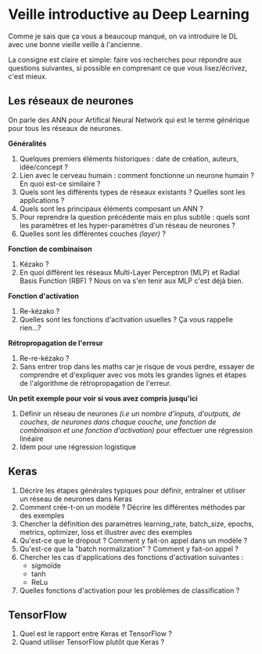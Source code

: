 # Veille introductive au Deep Learning

Comme je sais que ça vous a beaucoup manqué, on va introduire le DL avec une bonne vieille veille à l'ancienne.

La consigne est claire et simple: faire vos recherches pour répondre aux questions suivantes, si possible en comprenant ce que vous lisez/écrivez, c'est mieux.

## Les réseaux de neurones

On parle des ANN pour Artifical Neural Network qui est le terme générique pour tous les réseaux de neurones.

**Généralités**
1. Quelques premiers éléments historiques : date de création, auteurs, idée/concept ?
2. Lien avec le cerveau humain : comment fonctionne un neurone humain ? En quoi est-ce similaire ?
3. Quels sont les différents types de réseaux existants ? Quelles sont les applications ?
4. Quels sont les principaux éléments composant un ANN ?
5. Pour reprendre la question précédente mais en plus subtile : quels sont les paramètres et les hyper-paramètres d'un réseau de neurones ?
6. Quelles sont les différentes couches *(layer)* ?

**Fonction de combinaison**
1. Kézako ?
2. En quoi diffèrent les réseaux Multi-Layer Perceptron (MLP) et Radial Basis Function (RBF) ? Nous on va s'en tenir aux MLP c'est déjà bien.

**Fonction d'activation**
1. Re-kézako ?
2. Quelles sont les fonctions d'acitvation usuelles ? Ça vous rappelle rien...?

**Rétropropagation de l'erreur**
1. Re-re-kézako ?
2. Sans entrer trop dans les maths car je risque de vous perdre, essayer de comprendre et d'expliquer avec vos mots les grandes lignes et étapes de l'algorithme de rétropropagation de l'erreur.

**Un petit exemple pour voir si vous avez compris jusqu'ici**
1. Définir un réseau de neurones *(i.e un nombre d'inputs, d'outputs, de couches, de neurones dans chaque couche, une fonction de combinaison et une fonction d'activation)* pour effectuer une régression linéaire
2. Idem pour une régression logistique

## Keras
1. Décrire les étapes générales typiques pour définir, entraîner et utiliser un réseau de neurones dans Keras
2. Comment crée-t-on un modèle ? Décrire les différentes méthodes par des exemples
3. Chercher la définition des paramètres learning_rate, batch_size, epochs, metrics, optimizer, loss et illustrer avec des exemples
4. Qu'est-ce que le dropout ? Comment y fait-on appel dans un modèle ?
5. Qu'est-ce que la "batch normalization" ? Comment y fait-on appel ?
6. Chercher les cas d'applications des fonctions d'activation suivantes :
    * sigmoïde
    * tanh
    * ReLu
7. Quelles fonctions d'activation pour les problèmes de classification ?


## TensorFlow
1. Quel est le rapport entre Keras et TensorFlow ?
2. Quand utiliser TensorFlow plutôt que Keras ?
